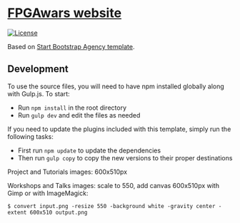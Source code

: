 # [FPGAwars website](http://fpgawars.github.io/)

[![License](http://img.shields.io/:license-gpl-blue.svg)](http://opensource.org/licenses/GPL-2.0)

Based on [Start Bootstrap Agency template](https://github.com/BlackrockDigital/startbootstrap-agency).


## Development

To use the source files, you will need to have npm installed globally along with Gulp.js. To start:
* Run `npm install` in the root directory
* Run `gulp dev` and edit the files as needed

If you need to update the plugins included with this template, simply run the following tasks:
* First run `npm update` to update the dependencies
* Then run `gulp copy` to copy the new versions to their proper destinations

Project and Tutorials images: 600x510px

Workshops and Talks images: scale to 550, add canvas 600x510px with Gimp or with ImageMagick:

```
$ convert input.png -resize 550 -background white -gravity center -extent 600x510 output.png
```

